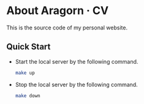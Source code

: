 # About Aragorn · CV

This is the source code of my personal website.

## Quick Start

- Start the local server by the following command.

  ```bash
  make up
  ```

- Stop the local server by the following command.
  ```bash
  make down
  ```
